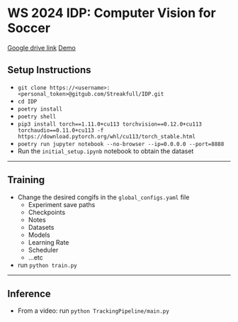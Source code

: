 # WS 2024 IDP: Computer Vision for Soccer
[Google drive link](https://drive.google.com/drive/folders/1Xk-h9kT8T02lWrnZvQBZrkcO-jCTNUFx?usp=drive_link)
[Demo](https://drive.google.com/drive/folders/1eyM62ljdXLDRLPLwEwb2t6fNtY5PbMZ8?usp=drive_link)


## Setup Instructions
- `git clone https://<username>:<personal_token>@gitgub.com/Streakfull/IDP.git`
- `cd IDP`
- `poetry install`
- `poetry shell`
- `pip3 install torch==1.11.0+cu113 torchvision==0.12.0+cu113 torchaudio==0.11.0+cu113 -f https://download.pytorch.org/whl/cu113/torch_stable.html`
- `poetry run jupyter notebook --no-browser --ip=0.0.0.0 --port=8888`
- Run the `initial_setup.ipynb` notebook to obtain the dataset
---
## Training
- Change the desired congifs in the `global_configs.yaml` file
    - Experiment save paths
    - Checkpoints
    - Notes
    - Datasets
    - Models
    - Learning Rate
    - Scheduler
    - ...etc
- run `python train.py`
---
## Inference
- From a video: run `python TrackingPipeline/main.py`


